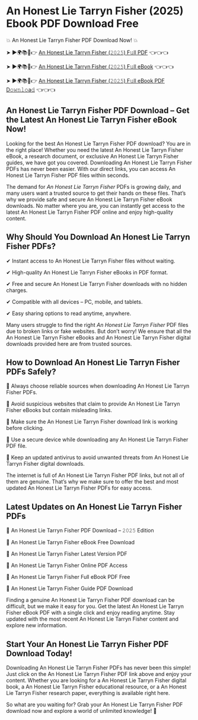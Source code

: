 # An Honest Lie Tarryn Fisher (2025) Ebook PDF Download Free

💥 An Honest Lie Tarryn Fisher PDF Download Now! 💥

➤ ►🌍📚📱👉 [An Honest Lie Tarryn Fisher (𝟸𝟶𝟸𝟻) F𝚞ll PDF](https://getpdf.xyz/an-honest-lie-tarryn-fisher) 👈👈👈


➤ ►🌍📚📱👉 [An Honest Lie Tarryn Fisher (𝟸𝟶𝟸𝟻) F𝚞ll eBook](https://getpdf.xyz/an-honest-lie-tarryn-fisher) 👈👈👈


➤ ►🌍📚📱👉 [An Honest Lie Tarryn Fisher (𝟸𝟶𝟸𝟻) F𝚞ll eBook PDF D𝚘𝚠𝚗𝚕𝚘a𝚍](https://getpdf.xyz/an-honest-lie-tarryn-fisher) 👈👈👈


## An Honest Lie Tarryn Fisher PDF Download – Get the Latest An Honest Lie Tarryn Fisher eBook Now!

Looking for the best An Honest Lie Tarryn Fisher PDF download? You are in the right place! Whether you need the latest An Honest Lie Tarryn Fisher eBook, a research document, or exclusive An Honest Lie Tarryn Fisher guides, we have got you covered. Downloading An Honest Lie Tarryn Fisher PDFs has never been easier. With our direct links, you can access An Honest Lie Tarryn Fisher PDF files within seconds.

The demand for *An Honest Lie Tarryn Fisher* PDFs is growing daily, and many users want a trusted source to get their hands on these files. That’s why we provide safe and secure An Honest Lie Tarryn Fisher eBook downloads. No matter where you are, you can instantly get access to the latest An Honest Lie Tarryn Fisher PDF online and enjoy high-quality content.

## Why Should You Download An Honest Lie Tarryn Fisher PDFs?

✔ Instant access to An Honest Lie Tarryn Fisher files without waiting.

✔ High-quality An Honest Lie Tarryn Fisher eBooks in PDF format.

✔ Free and secure An Honest Lie Tarryn Fisher downloads with no hidden charges.

✔ Compatible with all devices – PC, mobile, and tablets.

✔ Easy sharing options to read anytime, anywhere.

Many users struggle to find the right *An Honest Lie Tarryn Fisher* PDF files due to broken links or fake websites. But don’t worry! We ensure that all the An Honest Lie Tarryn Fisher eBooks and An Honest Lie Tarryn Fisher digital downloads provided here are from trusted sources.

## How to Download An Honest Lie Tarryn Fisher PDFs Safely?

📌 Always choose reliable sources when downloading An Honest Lie Tarryn Fisher PDFs.

📌 Avoid suspicious websites that claim to provide An Honest Lie Tarryn Fisher eBooks but contain misleading links.

📌 Make sure the An Honest Lie Tarryn Fisher download link is working before clicking.

📌 Use a secure device while downloading any An Honest Lie Tarryn Fisher PDF file.

📌 Keep an updated antivirus to avoid unwanted threats from An Honest Lie Tarryn Fisher digital downloads.

The internet is full of An Honest Lie Tarryn Fisher PDF links, but not all of them are genuine. That’s why we make sure to offer the best and most updated An Honest Lie Tarryn Fisher PDFs for easy access.

## Latest Updates on An Honest Lie Tarryn Fisher PDFs

🔹 An Honest Lie Tarryn Fisher PDF Download – 𝟸𝟶𝟸𝟻 Edition

🔹 An Honest Lie Tarryn Fisher eBook Free Download

🔹 An Honest Lie Tarryn Fisher Latest Version PDF

🔹 An Honest Lie Tarryn Fisher Online PDF Access

🔹 An Honest Lie Tarryn Fisher Full eBook PDF Free

🔹 An Honest Lie Tarryn Fisher Guide PDF Download

Finding a genuine An Honest Lie Tarryn Fisher PDF download can be difficult, but we make it easy for you. Get the latest An Honest Lie Tarryn Fisher eBook PDF with a single click and enjoy reading anytime. Stay updated with the most recent An Honest Lie Tarryn Fisher content and explore new information.

## Start Your An Honest Lie Tarryn Fisher PDF Download Today!

Downloading An Honest Lie Tarryn Fisher PDFs has never been this simple! Just click on the An Honest Lie Tarryn Fisher PDF link above and enjoy your content. Whether you are looking for a An Honest Lie Tarryn Fisher digital book, a An Honest Lie Tarryn Fisher educational resource, or a An Honest Lie Tarryn Fisher research paper, everything is available right here.

So what are you waiting for? Grab your An Honest Lie Tarryn Fisher PDF download now and explore a world of unlimited knowledge! 🚀